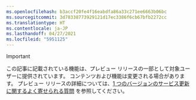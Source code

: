 ```yaml
---
ms.openlocfilehash: b3accf20fe4f16eabdfa86a33c271ee6663b06bc
ms.sourcegitcommit: 3d78338773929121d17ec3386f6cb67bfb2272cc
ms.translationtype: HT
ms.contentlocale: ja-JP
ms.lasthandoff: 04/27/2021
ms.locfileid: "5951125"
---
```

> [!IMPORTANT]
> この記事に記載されている機能は、プレビュー リリースの一部として対象ユーザーに提供されています。 コンテンツおよび機能は変更される場合があります。 プレビュー リリースの詳細については、[1 つのバージョンのサービス更新に関するよく寄せられる質問](/dynamics365/unified-operations/fin-and-ops/get-started/one-version) を参照してください。